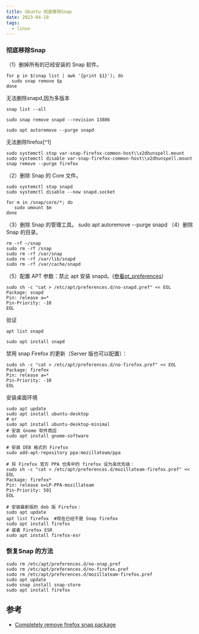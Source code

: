 ```yaml
---
title: Ubuntu 彻底移除Snap
date: 2023-04-18
tags:
  - linux
---
```


### 彻底移除Snap

（1）删掉所有的已经安装的 Snap 软件。
```Shell
for p in $(snap list | awk '{print $1}'); do
  sudo snap remove $p
done
```
无法删除snapd,因为多版本
```Shell
snap list --all

sudo snap remove snapd --revision 13886

sudo apt autoremove --purge snapd
```
无法删除firefox[^1]
```Shell
sudo systemctl stop var-snap-firefox-common-host\\x2dhunspell.mount
sudo systemctl disable var-snap-firefox-common-host\\x2dhunspell.mount
snap remove --purge firefox
```


（2）删除 Snap 的 Core 文件。
```Shell
sudo systemctl stop snapd
sudo systemctl disable --now snapd.socket

for m in /snap/core/*; do
   sudo umount $m
done
```

（3）删除 Snap 的管理工具。
sudo apt autoremove --purge snapd
（4）删除 Snap 的目录。

```Shell
rm -rf ~/snap
sudo rm -rf /snap
sudo rm -rf /var/snap
sudo rm -rf /var/lib/snapd
sudo rm -rf /var/cache/snapd
```
（5）配置 APT 参数：禁止 apt 安装 snapd。([参看pt_preferences](https://manpages.ubuntu.com/manpages/focal/man5/apt_preferences.5.html))
```shell
sudo sh -c "cat > /etc/apt/preferences.d/no-snapd.pref" << EOL
Package: snapd
Pin: release a=*
Pin-Priority: -10
EOL
```
验证
```Shell
apt list snapd

sudo apt install snapd
```

禁用 snap Firefox 的更新（Server 版也可以配置）：
```Shell
sudo sh -c "cat > /etc/apt/preferences.d/no-firefox.pref" << EOL
Package: firefox
Pin: release a=*
Pin-Priority: -10
EOL
```
安装桌面环境
```Shell
sudo apt update
sudo apt install ubuntu-desktop
# or
sudo apt install ubuntu-desktop-minimal
# 安装 Gnome 软件商店
sudo apt install gnome-software

# 安装 DEB 格式的 Firefox
sudo add-apt-repository ppa:mozillateam/ppa

# 将 Firefox 官方 PPA 仓库中的 firefox 设为高优先级：
sudo sh -c "cat > /etc/apt/preferences.d/mozillateam-firefox.pref" << EOL
Package: firefox*
Pin: release o=LP-PPA-mozillateam
Pin-Priority: 501
EOL

# 安装最新版的 deb 版 Firefox：
sudo apt update
apt list firefox  #现在已经不是 Snap firefox
sudo apt install firefox
# 或者 Firefox ESR
sudo apt install firefox-esr
```
### 恢复Snap 的方法
```Shell
sudo rm /etc/apt/preferences.d/no-snap.pref
sudo rm /etc/apt/preferences.d/no-firefox.pref
sudo rm /etc/apt/preferences.d/mozillateam-firefox.pref
sudo apt update
sudo snap install snap-store
sudo apt install firefox
```

## 参考

- [Completely remove firefox snap package](https://askubuntu.com/questions/1414173/completely-remove-firefox-snap-package)